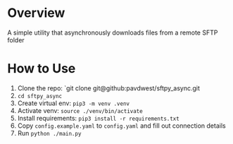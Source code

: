 # Overview

A simple utility that asynchronously downloads files from a remote SFTP folder

# How to Use

1. Clone the repo: `git clone git@github:pavdwest/sftpy_async.git
2. `cd sftpy_async`
3. Create virtual env: `pip3 -m venv .venv`
4. Activate venv: `source ./venv/bin/activate`
5. Install requirements: `pip3 install -r requirements.txt`
6. Copy `config.example.yaml` to `config.yaml` and fill out connection details
7. Run `python ./main.py`